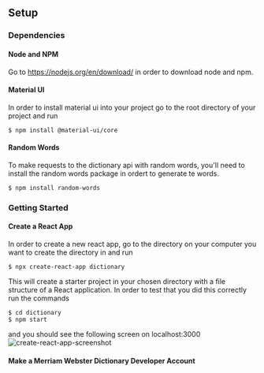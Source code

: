 ## Setup

### Dependencies

#### Node and NPM
Go to https://nodejs.org/en/download/ in order to download node and npm.

#### Material UI
In order to install material ui into your project go to the root directory of your project and run
```
$ npm install @material-ui/core
```

#### Random Words
To make requests to the dictionary api with random words, you'll need to install the random words package in ordert to generate te words.
```
$ npm install random-words
```

### Getting Started

#### Create a React App
In order to create a new react app, go to the directory on your computer you want to create the directory in and run
```
$ npx create-react-app dictionary
```
This will create a starter project in your chosen directory with a file structure of a React application. In order to test that you did this correctly run the commands
```
$ cd dictionary
$ npm start
```
and you should see the following screen on localhost:3000
![create-react-app-screenshot](./react-create-app.png)

#### Make a Merriam Webster Dictionary Developer Account